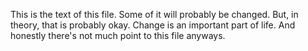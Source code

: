 This is the text of this file.
Some of it will probably be changed.
But, in theory, that is probably okay.
Change is an important part of life.
And honestly there's not much point to this file anyways.
